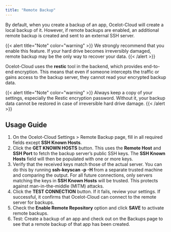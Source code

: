 ```yaml
---
title: "Remote Backup"
---
```


By default, when you create a backup of an app, Ocelot-Cloud will create a local backup of it. However, if remote backups are enabled, an additional remote backup is created and sent to an external SSH server.

{{< alert title="Note" color="warning" >}}
We strongly recommend that you enable this feature. If your hard drive becomes irreversibly damaged, remote backup may be the only way to recover your data.
{{< /alert >}}

Ocelot-Cloud uses the **restic** tool in the backend, which provides end-to-end encryption. This means that even if someone intercepts the traffic or gains access to the backup server, they cannot read your encrypted backup data.

{{< alert title="Note" color="warning" >}}
Always keep a copy of your settings, especially the Restic encryption password. Without it, your backup data cannot be restored in case of irreversible hard drive damage.
{{< /alert >}}

## Usage Guide

1. On the Ocelot-Cloud Settings > Remote Backup page, fill in all required fields except **SSH Known Hosts**.
1. Click the **GET KNOWN HOSTS** button. This uses the **Remote Host** and **SSH Port** to fetch the backup server’s public SSH keys. The **SSH Known Hosts** field will then be populated with one or more keys.
1. Verify that the received keys match those of the actual server. You can do this by running **ssh-keyscan -p <port> -H <host>** from a separate trusted machine and comparing the output. For all future connections, only servers matching the keys in **SSH Known Hosts** will be trusted. This protects against man-in-the-middle (MITM) attacks.
1. Click the **TEST CONNECTION** button. If it fails, review your settings. If successful, it confirms that Ocelot-Cloud can connect to the remote server for backups.
1. Check the **Enable Remote Repository** option and click **SAVE** to activate remote backups.
1. Test: Create a backup of an app and check out on the Backups page to see that a remote backup of that app has been created.
